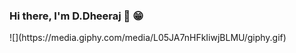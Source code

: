 ### Hi there, I'm D.Dheeraj  👋 :grin: 
<p>
  ![](https://media.giphy.com/media/L05JA7nHFkIiwjBLMU/giphy.gif)
</p>
<!--
**D3-jain/D3-jain** is a ✨ _special_ ✨ repository because its `README.md` (this file) appears on your GitHub profile.

Here are some ideas to get you started:

- 🔭 I’m currently working on ...
- 🌱 I’m currently learning ...
- 👯 I’m looking to collaborate on ...
- 🤔 I’m looking for help with ...
- 💬 Ask me about ...
- 📫 How to reach me: ...
- 😄 Pronouns: ...
- ⚡ Fun fact: ...
-->
